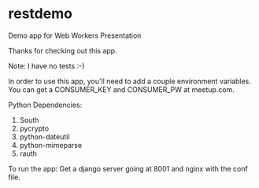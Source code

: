 restdemo
========

Demo app for Web Workers Presentation

Thanks for checking out this app.

Note: I have no tests :-)

In order to use this app, you'll need to add a couple environment variables.
You can get a CONSUMER_KEY and CONSUMER_PW at meetup.com.

Python Dependencies:
1. South
2. pycrypto
3. python-dateutil
4. python-mimeparse
5. rauth


To run the app:
Get a django server going at 8001 and nginx with the conf file.